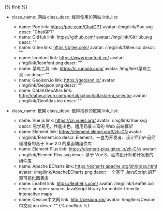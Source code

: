 {% flink %}
- class_name: 网站
  class_desc: 经常使用的网站
  link_list:
    - name: Poe
      link: https://poe.com/ChatGPT
      avatar: /img/link/Poe.svg
      descr: "ChatGPT"
    - name: GitHub
      link: https://github.com/
      avatar: /img/link/GitHub.svg
      descr: ""
    - name: Gitee
      link: https://gitee.com/
      avatar: /img/link/Gitee.ico
      descr: ""
    - name: Iconfont
      link: https://www.iconfont.cn/
      avatar: /img/link/Iconfont.png
      descr: ""
    - name: 菜鸟工具
      link: https://c.runoob.com/
      avatar: /img/link/菜鸟工具.ico
      descr: ""
    - name: Geojson.io
      link: https://geojson.io/
      avatar: /img/link/Geojson.png
      descr: ""
    - name: DataV.GeoAtlas
      link: http://datav.aliyun.com/portal/school/atlas/area_selector
      avatar: /img/link/GeoAtlas.ico
      descr: ""

- class_name: 框架
  class_desc: 值得推荐的框架
  link_list:
    - name: Vue.js
      link: https://cn.vuejs.org/
      avatar: /img/link/Vue.svg
      descr: 易学易用，性能出色，适用场景丰富的 Web 前端框架
    - name: Element
      link: https://element.eleme.cn/#/zh-CN
      avatar: /img/link/Element.ico
      descr: Element，一套为开发者、设计师和产品经理准备的基于 Vue 2.0 的桌面端组件库
    - name: Element Plus
      link: https://element-plus.gitee.io/zh-CN/
      avatar: /img/link/ElementPlus.svg
      descr: 基于 Vue 3，面向设计师和开发者的组件库
    - name: Apache ECharts
      link: https://echarts.apache.org/zh/index.html
      avatar: /img/link/ApacheECharts.png
      descr: 一个基于 JavaScript 的开源可视化图表库
    - name: Leaflet
      link: https://leafletjs.com/
      avatar: /img/link/Leaflet.ico
      descr: an open-source JavaScript library for mobile-friendly interactive maps
    - name: Cesium中文网
      link: http://cesium.xin/
      avatar: /img/link/Cesium中文网.ico
      descr: ""
{% endflink %}